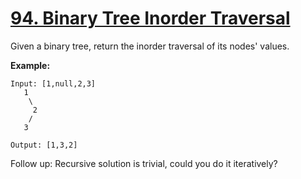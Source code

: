 # [94. Binary Tree Inorder Traversal](https://leetcode.com/problems/binary-tree-inorder-traversal/)

Given a binary tree, return the inorder traversal of its nodes' values.

**Example:**
```
Input: [1,null,2,3]
   1
    \
     2
    /
   3

Output: [1,3,2]
```
Follow up: Recursive solution is trivial, could you do it iteratively?

